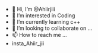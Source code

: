 - 👋 Hi, I’m @Ahiirjiii
- 👀 I’m interested in Coding
- 🌱 I’m currently learning c++
- 💞️ I’m looking to collaborate on ...
- 📫 How to reach me ...
- insta_Ahiir_jii

<!---
Ahiirjiii/Ahiirjiii is a ✨ special ✨ repository because its `README.md` (this file) appears on your GitHub profile.
You can click the Preview link to take a look at your changes.
--->
